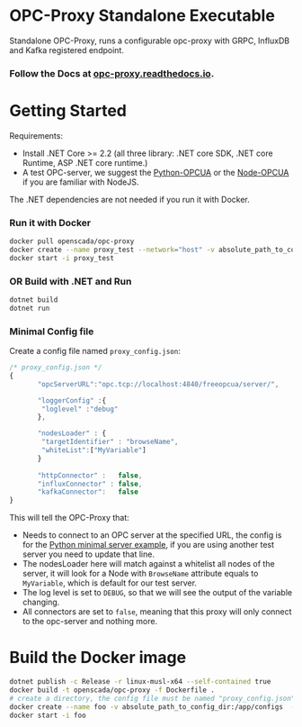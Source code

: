 # OPC-Proxy Standalone Executable

Standalone OPC-Proxy, runs a configurable opc-proxy with GRPC, InfluxDB and Kafka registered endpoint.


### Follow the Docs at [opc-proxy.readthedocs.io](https://opc-proxy.readthedocs.io/en/latest/GettingStarted/docker.html). 


# Getting Started


Requirements:

- Install .NET Core >= 2.2 (all three library: .NET core SDK, .NET core Runtime, ASP .NET core runtime.)
- A test OPC-server, we suggest the [Python-OPCUA](https://github.com/FreeOpcUa/python-opcua/blob/master/examples/server-minimal.py) or the [Node-OPCUA](https://github.com/node-opcua/node-opcua-sampleserver) if you are familiar with NodeJS.

The .NET dependencies are not needed if you run it with Docker.


### Run it with Docker

``` bash
docker pull openscada/opc-proxy
docker create --name proxy_test --network="host" -v absolute_path_to_config_dir:/app/configs openscada/opc-proxy
docker start -i proxy_test
```


### OR Build with .NET and Run
```bash
dotnet build
dotnet run
```


### Minimal Config file
Create a config file named ```proxy_config.json```:

``` js
/* proxy_config.json */
{
       "opcServerURL":"opc.tcp://localhost:4840/freeopcua/server/",

       "loggerConfig" :{
        "loglevel" :"debug"
       },

       "nodesLoader" : {
        "targetIdentifier" : "browseName",
        "whiteList":["MyVariable"]
       }
        
       "httpConnector" :   false,
       "influxConnector" : false,
       "kafkaConnector":   false
}

```
This will tell the OPC-Proxy that:

- Needs to connect to an OPC server at the specified URL, the config is for the [Python minimal server example](https://github.com/FreeOpcUa/python-opcua/blob/master/examples/server-minimal.py), 
  if you are using another test server you need to update that line.
- The nodesLoader here will match against a whitelist all nodes of the server, it will look for a Node with ``BrowseName`` attribute
  equals to  ``MyVariable``, which is default for our test server.
- The log level is set to ``DEBUG``, so that we will see the output of the variable changing.
- All connectors are set to ``false``, meaning that this proxy will only connect to the opc-server and nothing more.

# Build the Docker image
```bash
dotnet publish -c Release -r linux-musl-x64 --self-contained true 
docker build -t openscada/opc-proxy -f Dockerfile .
# create a directory, the config file must be named "proxy_config.json" 
docker create --name foo -v absolute_path_to_config_dir:/app/configs  --network="host" openscada/opc-proxy 
docker start -i foo
```
